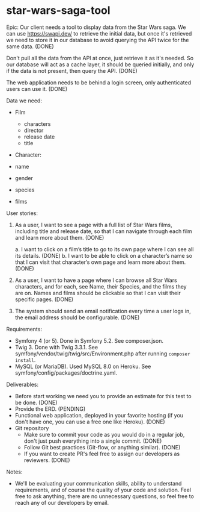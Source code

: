 # star-wars-saga-tool

Epic:
Our client needs a tool to display data from the Star Wars saga.
We can use https://swapi.dev/ to retrieve the initial data, but once it's retrieved we need to store it in our database
to avoid querying the API twice for the same data. (DONE)

Don't pull all the data from the API at once, just retrieve it as it's needed. So our database will act as a cache layer,
it should be queried initially, and only if the data is not present, then query the API. (DONE)

The web application needs to be behind a login screen, only authenticated users can use it. (DONE)

Data we need:
- Film
    - characters
    - director
    - release date
    - title

- Character:
- name
- gender
- species
- films

User stories:

1.  As a user, I want to see a page with a full list of Star Wars films, including title and release date, so that I can
    navigate through each film and learn more about them. (DONE)
    
    a. I want to click on a film’s title to go to its own page where I can see all its details. (DONE)
    b. I want to be able to click on a character’s name so that I can visit that character’s own page and learn more about them. (DONE)

2.  As a user, I want to have a page where I can browse all Star Wars characters, and for each, see Name, their Species,
    and the films they are on. Names and films should be clickable so that I can visit their specific pages. (DONE)

3. The system should send an email notification every time a user logs in, the email address should be configurable. (DONE)

Requirements:

- Symfony 4 (or 5). Done in Symfony 5.2. See composer.json. 
- Twig 3. Done with Twig 3.3.1. See symfony/vendor/twig/twig/src/Environment.php after running `composer install`. 
- MySQL (or MariaDB). Used MySQL 8.0 on Heroku. See symfony/config/packages/doctrine.yaml. 

Deliverables:

- Before start working we need you to provide an estimate for this test to be done. (DONE)
- Provide the ERD. (PENDING)
- Functional web application, deployed in your favorite hosting (if you don't have one, you can use a free one like Heroku). (DONE)
- Git repository
    - Make sure to commit your code as you would do in a regular job, don't just push everything into a single commit. (DONE)
    - Follow Git best practices (Git-flow, or anything similar). (DONE)
    - If you want to create PR's feel free to assign our developers as reviewers. (DONE)

Notes:
- We'll be evaluating your communication skills, ability to understand requirements, and of course the quality
  of your code and solution. Feel free to ask anything, there are no unnecessary questions, so feel free to reach any of our
  developers by email.
